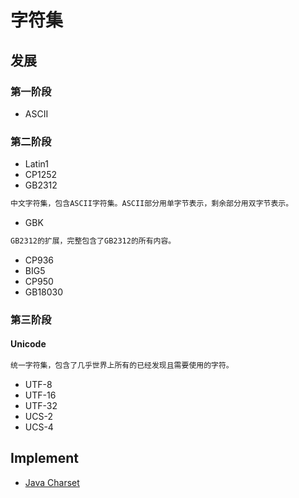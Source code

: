 # 字符集

## 发展
### 第一阶段
* ASCII

### 第二阶段
* Latin1
* CP1252
* GB2312
```md
中文字符集，包含ASCII字符集。ASCII部分用单字节表示，剩余部分用双字节表示。
```
* GBK
```md
GB2312的扩展，完整包含了GB2312的所有内容。
```
* CP936
* BIG5
* CP950
* GB18030
### 第三阶段
#### Unicode
```md
统一字符集，包含了几乎世界上所有的已经发现且需要使用的字符。
```
* UTF-8
* UTF-16
* UTF-32
* UCS-2
* UCS-4

## Implement
* [Java Charset](https://github.com/SunnnyChan/sc.drill-code/tree/master/java/java-JDK/JDK/java.nio/Charset)